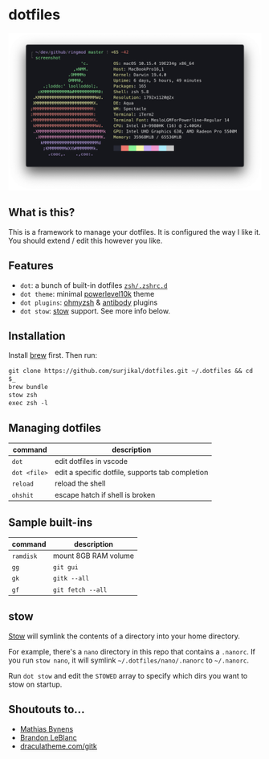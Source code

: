 # dotfiles

![screenshot](screenshot.png)

## What is this?

This is a framework to manage your dotfiles. It is configured the way I like it.
You should extend / edit this however you like.

## Features

- `dot`: a bunch of built-in dotfiles [`zsh/.zshrc.d`](https://github.com/surjikal/dotfiles/tree/master/zsh/.zshrc.d)
- `dot theme`: minimal [powerlevel10k](https://github.com/romkatv/powerlevel10k_) theme
- `dot plugins`: [ohmyzsh](https://ohmyz.sh) & [antibody](https://getantibody.github.io) plugins
- `dot stow`: [stow](https://www.gnu.org/software/stow) support. See more info below.

## Installation

Install [brew](https://brew.sh/) first. Then run:

```
git clone https://github.com/surjikal/dotfiles.git ~/.dotfiles && cd $_
brew bundle
stow zsh
exec zsh -l
```

## Managing dotfiles

| command      | description                                      |
|--------------|--------------------------------------------------|
| `dot`        | edit dotfiles in vscode                          |
| `dot <file>` | edit a specific dotfile, supports tab completion |
| `reload`     | reload the shell                                 |
| `ohshit`     | escape hatch if shell is broken                  |


## Sample built-ins

| command      | description                                      |
|--------------|--------------------------------------------------|
| `ramdisk`    | mount 8GB RAM volume                             |
| `gg`         | `git gui`                                        |
| `gk`         | `gitk --all`                                     |
| `gf`         | `git fetch --all`                                |


## stow

[Stow](https://www.gnu.org/software/stow) will symlink the contents of a directory into your home directory.

For example, there's a `nano` directory in this repo that contains a `.nanorc`.
If you run `stow nano`, it will symlink `~/.dotfiles/nano/.nanorc` to `~/.nanorc`.

Run `dot stow` and edit the `STOWED` array to specify which dirs you want to stow on startup.

## Shoutouts to...

- [Mathias Bynens](https://mathiasbynens.be/)
- [Brandon LeBlanc](https://github.com/demosdemon)
- [draculatheme.com/gitk](https://draculatheme.com/gitk)
